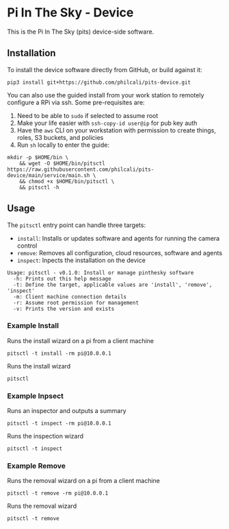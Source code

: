 # Pi In The Sky - Device

This is the Pi In The Sky (pits) device-side software.

## Installation

To install the device software directly from GitHub, or build against it:

```
pip3 install git+https://github.com/philcali/pits-device.git
```

You can also use the guided install from your work station to remotely configure a RPi via ssh. Some pre-requisites are:

1. Need to be able to `sudo` if selected to assume root
1. Make your life easier with `ssh-copy-id user@ip` for pub key auth
1. Have the `aws` CLI on your workstation with permission to create things, roles, S3 buckets, and policies
1. Run `sh` locally to enter the guide:

```
mkdir -p $HOME/bin \
    && wget -O $HOME/bin/pitsctl https://raw.githubusercontent.com/philcali/pits-device/main/service/main.sh \
    && chmod +x $HOME/bin/pitsctl \
    && pitsctl -h
```

## Usage

The `pitsctl` entry point can handle three targets:

- `install`: Installs or updates software and agents for running the camera control
- `remove`: Removes all configuration, cloud resources, software and agents
- `inspect`: Inpects the installation on the device

```
Usage: pitsctl - v0.1.0: Install or manage pinthesky software
  -h: Prints out this help message
  -t: Define the target, applicable values are 'install', 'remove', 'inspect'
  -m: Client machine connection details
  -r: Assume root permission for management
  -v: Prints the version and exists
```

### Example Install

Runs the install wizard on a pi from a client machine

```
pitsctl -t install -rm pi@10.0.0.1
```

Runs the install wizard

```
pitsctl
```

### Example Inpsect

Runs an inspector and outputs a summary

```
pitsctl -t inspect -rm pi@10.0.0.1
```

Runs the inspection wizard

```
pitsctl -t inspect
```

### Example Remove

Runs the removal wizard on a pi from a client machine

```
pitsctl -t remove -rm pi@10.0.0.1
```

Runs the removal wizard

```
pitsctl -t remove
```